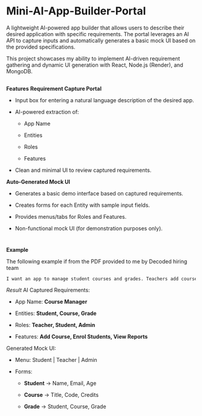 # Mini-AI-App-Builder-Portal
A lightweight AI-powered app builder that allows users to describe their desired application with specific requirements. The portal leverages an AI API to capture inputs and automatically generates a basic mock UI based on the provided specifications.


This project showcases my ability to implement AI-driven requirement gathering and dynamic UI generation with React, Node.js (Render), and MongoDB. 


##
**Features** 
**Requirement Capture Portal**

+ Input box for entering a natural language description of the desired app.

+ AI-powered extraction of:

  + App Name
 
  + Entities
 
  + Roles
 
  + Features

+ Clean and minimal UI to review captured requirements.

**Auto-Generated Mock UI**

+ Generates a basic demo interface based on captured requirements.

+ Creates forms for each Entity with sample input fields.

+ Provides menus/tabs for Roles and Features.

+ Non-functional mock UI (for demonstration purposes only).


#
**Example**

The following example if from the PDF provided to me by Decoded hiring team
```css
I want an app to manage student courses and grades. Teachers add courses, students enrol, and admins manage reports.
```
*Result*
AI Captured Requirements:

+ App Name: **Course Manager**

+ Entities: **Student, Course, Grade**

+ Roles: **Teacher, Student, Admin**

+ Features: **Add Course, Enrol Students, View Reports**

Generated Mock UI:

+ Menu: Student | Teacher | Admin

+ Forms:
  
  + **Student** → Name, Email, Age

  + **Course** → Title, Code, Credits

  + **Grade** → Student, Course, Grade
 
